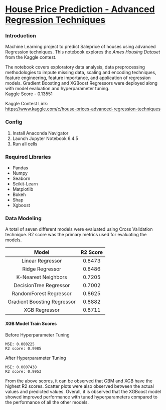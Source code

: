 # <u> House Price Prediction - Advanced Regression Techniques</u>

### Introduction
Machine Learning project to predict Saleprice of houses using advanced Regression techniques. This notebook explores the *Ames Housing Dataset* from the Kaggle contest. 

The notebook covers exploratory data analysis, data preprocessing methodologies to impute missing data, scaling and encoding techniques, feature engineering, feature importance, and application of regression models. Gradient Boosting and XGBoost Regressors were deployed along with model evaluation and hyperparameter tuning. <br/>
Kaggle Score - 0.13551

Kaggle Contest Link: <br/>
https://www.kaggle.com/c/house-prices-advanced-regression-techniques <br/>


### Config
1. Install Anaconda Navigator 
2. Launch Jupyter Notebook 6.4.5
3. Run all cells 

### Required Libraries
- Pandas 
- Numpy
- Seaborn
- Scikit-Learn
- Matplotlib
- Bokeh
- Shap
- Xgboost

### Data Modeling

A total of seven different models were evaluated using Cross Validation technique. R2 score was the primary metrics used for evaluating the models.

|Model|R2 Score|
|:---:|:---:|
|Linear Regressor| 0.8473 |
|Ridge Regressor| 0.8486 |
|K-Nearest Neighbors| 0.7205 |
|DecisionTree Regressor| 0.7002 |
|RandomForest Regressor| 0.8625 |
|Gradient Boosting Regressor| 0.8882 |
|XGB Regressor| 0.8711 |

#### XGB Model Train Scores 

Before Hyperparameter Tuning

    MSE: 0.000225
    R2 score: 0.9985 

After Hyperparameter Tuning

    MSE: 0.0007438
    R2 score: 0.9953

From the above scores, it can be observed that GBM and XGB have the highest R2 scores. Scatter plots were also observed between the actual values and predicted values. Overall, it is observed that the XGBoost model showed improved performance with tuned hyperparameters compared to the performance of all the other models. 

